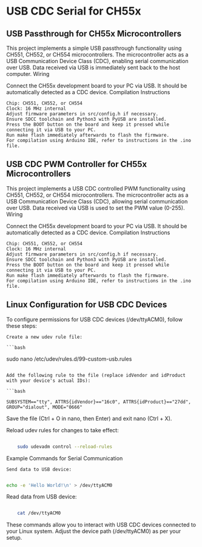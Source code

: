 # USB CDC Serial for CH55x

## USB Passthrough for CH55x Microcontrollers

This project implements a simple USB passthrough functionality using CH551, CH552, or CH554 microcontrollers. The microcontroller acts as a USB Communication Device Class (CDC), enabling serial communication over USB. Data received via USB is immediately sent back to the host computer.
Wiring

Connect the CH55x development board to your PC via USB. It should be automatically detected as a CDC device.
Compilation Instructions

    Chip: CH551, CH552, or CH554
    Clock: 16 MHz internal
    Adjust firmware parameters in src/config.h if necessary.
    Ensure SDCC toolchain and Python3 with PyUSB are installed.
    Press the BOOT button on the board and keep it pressed while connecting it via USB to your PC.
    Run make flash immediately afterwards to flash the firmware.
    For compilation using Arduino IDE, refer to instructions in the .ino file.


## USB CDC PWM Controller for CH55x Microcontrollers

This project implements a USB CDC controlled PWM functionality using CH551, CH552, or CH554 microcontrollers. The microcontroller acts as a USB Communication Device Class (CDC), allowing serial communication over USB. Data received via USB is used to set the PWM value (0-255).
Wiring

Connect the CH55x development board to your PC via USB. It should be automatically detected as a CDC device.
Compilation Instructions

    Chip: CH551, CH552, or CH554
    Clock: 16 MHz internal
    Adjust firmware parameters in src/config.h if necessary.
    Ensure SDCC toolchain and Python3 with PyUSB are installed.
    Press the BOOT button on the board and keep it pressed while connecting it via USB to your PC.
    Run make flash immediately afterwards to flash the firmware.
    For compilation using Arduino IDE, refer to instructions in the .ino file.



## Linux Configuration for USB CDC Devices

To configure permissions for USB CDC devices (/dev/ttyACM0), follow these steps:

    Create a new udev rule file:

    ```bash

sudo nano /etc/udev/rules.d/99-custom-usb.rules
```

Add the following rule to the file (replace idVendor and idProduct with your device's actual IDs):

```bash

SUBSYSTEM=="tty", ATTRS{idVendor}=="16c0", ATTRS{idProduct}=="27dd", GROUP="dialout", MODE="0666"
```

Save the file (Ctrl + O in nano, then Enter) and exit nano (Ctrl + X).

Reload udev rules for changes to take effect:

``` bash

    sudo udevadm control --reload-rules
```
Example Commands for Serial Communication

    Send data to USB device:

  ``` bash

echo -e 'Hello World!\n' > /dev/ttyACM0
```

Read data from USB device:

``` bash

    cat /dev/ttyACM0
```
These commands allow you to interact with USB CDC devices connected to your Linux system. Adjust the device path (/dev/ttyACM0) as per your setup.


